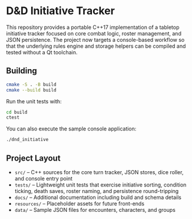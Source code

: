 # D&D Initiative Tracker

This repository provides a portable C++17 implementation of a tabletop initiative tracker focused on core combat logic, roster management, and JSON persistence. The project now targets a console-based workflow so that the underlying rules engine and storage helpers can be compiled and tested without a Qt toolchain.

## Building

```bash
cmake -S . -B build
cmake --build build
```

Run the unit tests with:

```bash
cd build
ctest
```

You can also execute the sample console application:

```bash
./dnd_initiative
```

## Project Layout

- `src/` – C++ sources for the core turn tracker, JSON stores, dice roller, and console entry point
- `tests/` – Lightweight unit tests that exercise initiative sorting, condition ticking, death saves, roster naming, and persistence round-tripping
- `docs/` – Additional documentation including build and schema details
- `resources/` – Placeholder assets for future front-ends
- `data/` – Sample JSON files for encounters, characters, and groups
